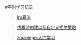 #平时学习记录

>[lru算法](https://github.com/Issocala/java-learner/tree/master/LRU-algorithm)

>[线程池创建以及自定义拒绝策略](https://github.com/Issocala/java-learner/tree/master/thread-poll-size-magic-calculator)

>[zookeeper入门学习](https://github.com/Issocala/java-learner/tree/master/zookeeper)

